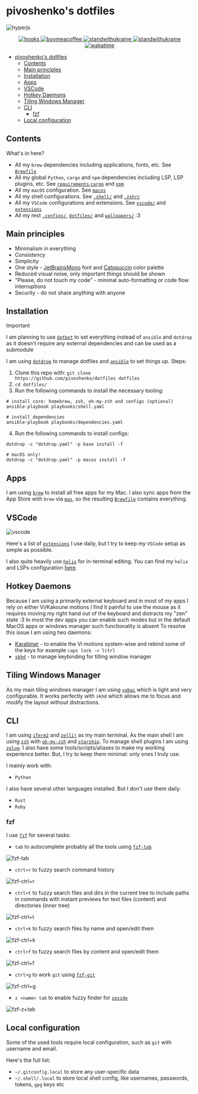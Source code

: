 # pivoshenko's dotfiles

![hyperjs](https://raw.githubusercontent.com/pivoshenko/dotfiles/master/docs/assets/hyperjs.png)

<p align="center">
    <a href="https://github.com/pivoshenko/dotfiles/blob/main/.pre-commit-config.yaml">
        <img alt="hooks" src="https://img.shields.io/badge/pre--commit-enabled-brightgreen?logo=pre-commit">
    </a>
    <a href="https://www.buymeacoffee.com/pivoshenko" target="_blank">
        <img alt="buymeacoffee" src="https://img.shields.io/badge/buy_me_-a_coffee-ff6964?logo=buymeacoffee">
    </a>
    <a href="https://stand-with-ukraine.pp.ua/">
        <img alt="standwithukraine" src="https://img.shields.io/badge/Support-Ukraine-FFD500?style=flat&labelColor=005BBB">
    </a>
    <a href="https://stand-with-ukraine.pp.ua">
        <img alt="standwithukraine" src="https://img.shields.io/badge/made_in-Ukraine-ffd700.svg?labelColor=0057b7">
    </a>
    <a href="https://wakatime.com/badge/user/9862508c-0a86-427a-929c-46186f2d191a/project/24b39197-a8f6-4f01-80d7-3b47449a9d04">
        <img alt="wakatime" src="https://wakatime.com/badge/user/9862508c-0a86-427a-929c-46186f2d191a/project/24b39197-a8f6-4f01-80d7-3b47449a9d04.svg">
    </a>
</p>

- [pivoshenko's dotfiles](#pivoshenkos-dotfiles)
  - [Contents](#contents)
  - [Main principles](#main-principles)
  - [Installation](#installation)
  - [Apps](#apps)
  - [VSCode](#vscode)
  - [Hotkey Daemons](#hotkey-daemons)
  - [Tiling Windows Manager](#tiling-windows-manager)
  - [CLI](#cli)
    - [fzf](#fzf)
  - [Local configuration](#local-configuration)

## Contents

What's in here?

- All my `brew` dependencies including applications, fonts, etc. See [`Brewfile`](https://github.com/pivoshenko/dotfiles/blob/main/dependencies/Brewfile)
- All my global `Python`, `cargo` and `npm` dependencies including LSP, LSP plugins, etc. See [`requirements`](https://github.com/pivoshenko/dotfiles/blob/main/dependencies/requirements.txt),[`cargo`](https://github.com/pivoshenko/dotfiles/blob/main/playbooks/dependencies.yaml#L13) and [`npm`](https://github.com/pivoshenko/dotfiles/blob/main/playbooks/dependencies.yaml#L24)
- All my `macOS` configuration. See [`macos`](https://github.com/pivoshenko/dotfiles/blob/main/macos/settings.sh)
- All my shell configurations. See [`.shell/`](https://github.com/pivoshenko/dotfiles/blob/main/macos/settings.sh) and [`.zshrc`](https://github.com/pivoshenko/dotfiles/tree/main/dotfiles/.zshrc)
- All my `VSCode` configurations and extensions. See [`vscode/`](https://github.com/pivoshenko/dotfiles/tree/main/dotfiles/vscode) and [`extensions`](https://github.com/pivoshenko/dotfiles/blob/main/dependencies/Brewfile#L221-L223)
- All my rest [`.configs/`](https://github.com/pivoshenko/dotfiles/tree/main/dotfiles/.config), [`dotfiles/`](https://github.com/pivoshenko/dotfiles/tree/main/dotfiles) and [`wallpapers/`](https://github.com/pivoshenko/dotfiles/tree/main/wallpapers) :3

## Main principles

- Minimalism in everything
- Consistency
- Simplicity
- One style - [JetBrainsMono](https://www.jetbrains.com/lp/mono) font and [Catppuccin](https://github.com/catppuccin/catppuccin) color palette
- Reduced visual noise, only important things should be shown
- "Please, do not touch my code" - minimal auto-formatting or code flow interruptions
- Security - do not share anything with anyone

## Installation

> [!IMPORTANT]
> I am planning to use [`dotbot`](https://github.com/anishathalye/dotbot) to set everything instead of `ansible` and `dotdrop` as it doesn't require any external dependencies and can be used as a submodule

I am using [`dotdrop`](https://github.com/deadc0de6/dotdrop) to manage dotfiles and [`ansible`](https://github.com/ansible/ansible) to set things up. Steps:

1. Clone this repo with: `git clone https://github.com/pivoshenko/dotfiles dotfiles`
2. `cd dotfiles/`
3. Run the following commands to install the necessary tooling:

```shell
# install core: homebrew, zsh, oh-my-zsh and configs (optional)
ansible-playbook playbooks/shell.yaml

# install dependencies
ansible-playbook playbooks/dependencies.yaml
```
4. Run the following commands to install configs:

```shell
dotdrop -c "dotdrop.yaml" -p base install -f

# macOS only!
dotdrop -c "dotdrop.yaml" -p macos install -f
```

## Apps

I am using [`brew`](https://brew.sh) to install all free apps for my Mac.
I also sync apps from the App Store with `brew` via [`mas`](https://formulae.brew.sh/formula/mas), so the resulting [`Brewfile`](https://github.com/pivoshenko/dotfiles/blob/main/dependencies/Brewfile) contains everything.

## VSCode

![vscode](https://raw.githubusercontent.com/pivoshenko/dotfiles/master/docs/assets/vscode.png)

Here's a list of [`extensions`](https://github.com/pivoshenko/dotfiles/blob/main/dependencies/Brewfile#L221-L223) I use daily, but I try to keep my `VSCode` setup as simple as possible.

I also quite heavily use [`helix`](https://github.com/helix-editor/helix) for in-terminal editing. You can find my `helix` and LSPs configuration [here](dotfiles/.config/helix).

## Hotkey Daemons

Because I am using a primarily external keyboard and in most of my apps I rely on either Vi/Kakoune motions I find it painful to use the mouse as it requires moving my right hand out of the keyboard and distracts my "zen" state :3 In most the dev apps you can enable such modes but in the default MacOS apps or windows manager such functionality is absent
To resolve this issue I am using two daemons:

- [Karabiner](https://karabiner-elements.pqrs.org) - to enable the Vi motions system-wise and rebind some of the keys for example `caps lock -> lctrl`
- [`skhd`](https://github.com/koekeishiya/skhd) - to manage keybinding for tilling window manager

## Tiling Windows Manager

As my main tiling windows manager I am using [`yabai`](https://github.com/koekeishiya/yabai) which is light and very configurable.
It works perfectly with `skhd` which allows me to focus and modify the layout without distractions.

## CLI

I am using [`iTerm2`](https://github.com/gnachman/iTerm2) and [`zellij`](https://github.com/zellij-org/zellij) as my main terminal.
As the main shell I am using [`zsh`](https://www.zsh.org) with [`oh-my-zsh`](https://github.com/ohmyzsh/ohmyzsh) and [`starship`](https://github.com/starship/starship). To manage shell plugins I am using [`zplug`](https://github.com/zplug/zplug).
I also have some tools/scripts/aliases to make my working experience better.
But, I try to keep them minimal: only ones I truly use.

I mainly work with:

- `Python`

I also have several other languages installed. But I don't use them daily:

- `Rust`
- `Ruby`

### fzf

I use [`fzf`](https://github.com/junegunn/fzf) for several tasks:

- `tab` to autocomplete probably all the tools using [`fzf-tab`](https://github.com/Aloxaf/fzf-tab)

![fzf-tab](https://raw.githubusercontent.com/pivoshenko/dotfiles/master/docs/assets/fzf_tab.png)

- `ctrl+r` to fuzzy search command history

![fzf-ctrl+r](https://raw.githubusercontent.com/pivoshenko/dotfiles/master/docs/assets/fzf_ctrl_r.png)

- `ctrl+t` to fuzzy search files and dirs in the current tree to include paths in commands with instant previews for text files (content) and directories (inner tree)

![fzf-ctrl+t](https://raw.githubusercontent.com/pivoshenko/dotfiles/master/docs/assets/fzf_ctrl_t.png)

- `ctrl+k` to fuzzy search files by name and open/edit them

![fzf-ctrl+k](https://raw.githubusercontent.com/pivoshenko/dotfiles/master/docs/assets/fzf_ctrl_k.png)

- `ctrl+f` to fuzzy search files by content and open/edit them

![fzf-ctrl+f](https://raw.githubusercontent.com/pivoshenko/dotfiles/master/docs/assets/fzf_ctrl_f.png)

- `ctrl+g` to work `git` using [`fzf-git`](https://github.com/junegunn/fzf-git.sh)

![fzf-ctrl+g](https://raw.githubusercontent.com/pivoshenko/dotfiles/master/docs/assets/fzf_ctrl_g.png)

- `z <name> tab` to enable fuzzy finder for [`zoxide`](https://github.com/ajeetdsouza/zoxide)

![fzf-z+tab](https://raw.githubusercontent.com/pivoshenko/dotfiles/master/docs/assets/fzf_z_tab.png)

## Local configuration

Some of the used tools require local configuration, such as `git` with username and email.

Here's the full list:

- `~/.gitconfig.local` to store any user-specific data
- `~/.shell/.local` to store local shell config, like usernames, passwords, tokens, `gpg` keys etc
